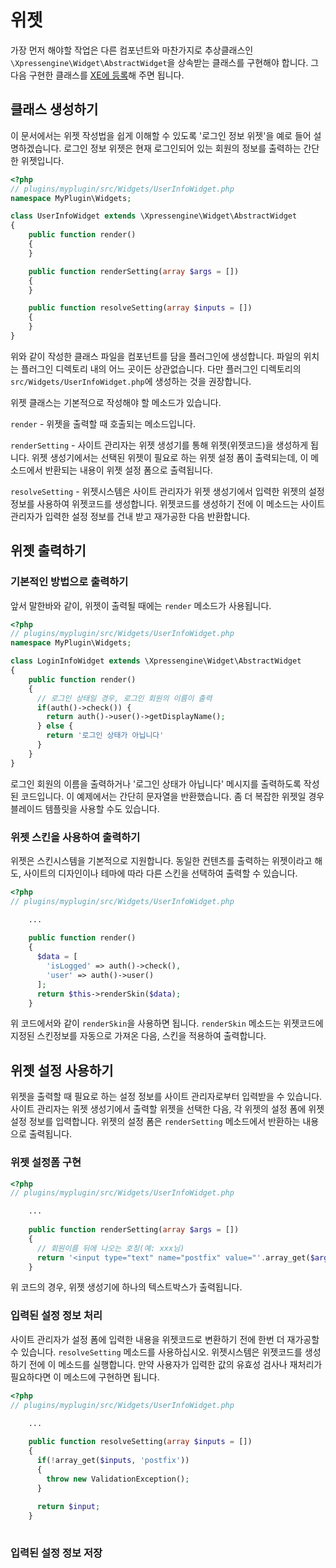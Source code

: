 # 위젯

가장 먼저 해야할 작업은 다른 컴포넌트와 마찬가지로 추상클래스인 `\Xpressengine\Widget\AbstractWidget`을 상속받는 클래스를 구현해야 합니다. 그 다음 구현한 클래스를 [XE에 등록](plugin-component.md)해 주면 됩니다.


## 클래스 생성하기

이 문서에서는 위젯 작성법을 쉽게 이해할 수 있도록 '로그인 정보 위젯'을 예로 들어 설명하겠습니다. 로그인 정보 위젯은 현재 로그인되어 있는 회원의 정보를 출력하는 간단한 위젯입니다.

```php
<?php
// plugins/myplugin/src/Widgets/UserInfoWidget.php
namespace MyPlugin\Widgets;

class UserInfoWidget extends \Xpressengine\Widget\AbstractWidget
{
    public function render()
    {
    }

    public function renderSetting(array $args = [])
    {
    }

    public function resolveSetting(array $inputs = [])
    {
    }
}
```

위와 같이 작성한 클래스 파일을 컴포넌트를 담을 플러그인에 생성합니다. 파일의 위치는 플러그인 디렉토리 내의 어느 곳이든 상관없습니다. 다만 플러그인 디렉토리의 `src/Widgets/UserInfoWidget.php`에 생성하는 것을 권장합니다. 

위젯 클래스는 기본적으로 작성해야 할 메소드가 있습니다.

`render` - 위젯을 출력할 때 호출되는 메소드입니다.

`renderSetting` - 사이트 관리자는 위젯 생성기를 통해 위젯(위젯코드)을 생성하게 됩니다. 위젯 생성기에서는 선택된 위젯이 필요로 하는 위젯 설정 폼이 출력되는데, 이 메소드에서 반환되는 내용이 위젯 설정 폼으로 출력됩니다.

`resolveSetting` - 위젯시스템은 사이트 관리자가 위젯 생성기에서 입력한 위젯의 설정 정보를 사용하여 위젯코드를 생성합니다. 위젯코드를 생성하기 전에 이 메소드는 사이트 관리자가 입력한 설정 정보를 건내 받고 재가공한 다음 반환합니다.


## 위젯 출력하기

### 기본적인 방법으로 출력하기

앞서 말한바와 같이, 위젯이 출력될 때에는 `render` 메소드가 사용됩니다.

```php
<?php
// plugins/myplugin/src/Widgets/UserInfoWidget.php
namespace MyPlugin\Widgets;

class LoginInfoWidget extends \Xpressengine\Widget\AbstractWidget
{
    public function render()
    {
      // 로그인 상태일 경우, 로그인 회원의 이름이 출력
      if(auth()->check()) {
        return auth()->user()->getDisplayName();
      } else {
        return '로그인 상태가 아닙니다'
      }
    }
}
```

로그인 회원의 이름을 출력하거나 '로그인 상태가 아닙니다' 메시지를 출력하도록 작성된 코드입니다. 이 예제에서는 간단히 문자열을 반환했습니다. 좀 더 복잡한 위젯일 경우 블레이드 템플릿을 사용할 수도 있습니다.


### 위젯 스킨을 사용하여 출력하기

위젯은 스킨시스템을 기본적으로 지원합니다. 동일한 컨텐츠를 출력하는 위젯이라고 해도, 사이트의 디자인이나 테마에 따라 다른 스킨을 선택하여 출력할 수 있습니다.

```php
<?php
// plugins/myplugin/src/Widgets/UserInfoWidget.php

    ...
    
    public function render()
    {
      $data = [
        'isLogged' => auth()->check(),
        'user' => auth()->user()
      ];
      return $this->renderSkin($data);
    }

```

위 코드에서와 같이 `renderSkin`을 사용하면 됩니다. `renderSkin` 메소드는 위젯코드에 지정된 스킨정보를 자동으로 가져온 다음, 스킨을 적용하여 출력합니다.

## 위젯 설정 사용하기

위젯을 출력할 때 필요로 하는 설정 정보를 사이트 관리자로부터 입력받을 수 있습니다. 사이트 관리자는 위젯 생성기에서 출력할 위젯을 선택한 다음, 각 위젯의 설정 폼에 위젯 설정 정보를 입력합니다. 위젯의 설정 폼은 `renderSetting` 메소드에서 반환하는 내용으로 출력됩니다.

### 위젯 설정폼 구현

```php
<?php
// plugins/myplugin/src/Widgets/UserInfoWidget.php

    ...
    
    public function renderSetting(array $args = [])
    {
      // 회원이름 뒤에 나오는 호칭(예: xxx님)
      return '<input type="text" name="postfix" value="'.array_get($args, 'postfix', '').'">';
    }
```

위 코드의 경우, 위젯 생성기에 하나의 텍스트박스가 출력됩니다.

### 입력된 설정 정보 처리

사이트 관리자가 설정 폼에 입력한 내용을 위젯코드로 변환하기 전에 한번 더 재가공할 수 있습니다. `resolveSetting` 메소드를 사용하십시오. 위젯시스템은 위젯코드를 생성하기 전에 이 메소드를 실행합니다. 만약 사용자가 입력한 값의 유효성 검사나 재처리가 필요하다면 이 메소드에 구현하면 됩니다.

```php
<?php
// plugins/myplugin/src/Widgets/UserInfoWidget.php

    ...
    
    public function resolveSetting(array $inputs = [])
    {
      if(!array_get($inputs, 'postfix'))
      {
        throw new ValidationException();
      }
      
      return $input;
    }
    
```


### 입력된 설정 정보 저장